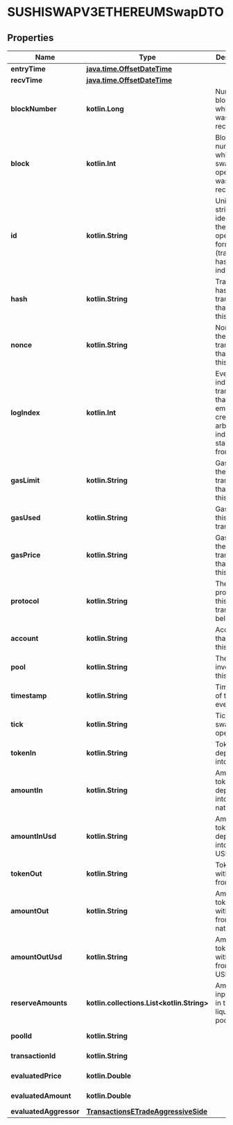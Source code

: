 
# SUSHISWAPV3ETHEREUMSwapDTO

## Properties
Name | Type | Description | Notes
------------ | ------------- | ------------- | -------------
**entryTime** | [**java.time.OffsetDateTime**](java.time.OffsetDateTime.md) |  |  [optional]
**recvTime** | [**java.time.OffsetDateTime**](java.time.OffsetDateTime.md) |  |  [optional]
**blockNumber** | **kotlin.Long** | Number of block in which entity was recorded. |  [optional]
**block** | **kotlin.Int** | Block number in which the swap operation was recorded. |  [optional]
**id** | **kotlin.String** | Unique string identifier of the swap operation, format: (transaction hash)-(log index). |  [optional]
**hash** | **kotlin.String** | Transaction hash of the transaction that emitted this event. |  [optional]
**nonce** | **kotlin.String** | Nonce of the transaction that emitted this event. |  [optional]
**logIndex** | **kotlin.Int** | Event log index. For transactions that don&#39;t emit event, create arbitrary index starting from 0. |  [optional]
**gasLimit** | **kotlin.String** | Gas limit of the transaction that emitted this event. |  [optional]
**gasUsed** | **kotlin.String** | Gas used in this transaction. |  [optional]
**gasPrice** | **kotlin.String** | Gas price of the transaction that emitted this event. |  [optional]
**protocol** | **kotlin.String** | The protocol this transaction belongs to. |  [optional]
**account** | **kotlin.String** | Account that emitted this event. |  [optional]
**pool** | **kotlin.String** | The pool involving this event. |  [optional]
**timestamp** | **kotlin.String** | Timestamp of this event. |  [optional]
**tick** | **kotlin.String** | Tick of the swap operation. |  [optional]
**tokenIn** | **kotlin.String** | Token deposited into pool. |  [optional]
**amountIn** | **kotlin.String** | Amount of token deposited into pool in native units. |  [optional]
**amountInUsd** | **kotlin.String** | Amount of token deposited into pool in USD. |  [optional]
**tokenOut** | **kotlin.String** | Token withdrawn from pool. |  [optional]
**amountOut** | **kotlin.String** | Amount of token withdrawn from pool in native units. |  [optional]
**amountOutUsd** | **kotlin.String** | Amount of token withdrawn from pool in USD. |  [optional]
**reserveAmounts** | **kotlin.collections.List&lt;kotlin.String&gt;** | Amount of input tokens in the liquidity pool. |  [optional]
**poolId** | **kotlin.String** |  |  [optional] [readonly]
**transactionId** | **kotlin.String** |  |  [optional] [readonly]
**evaluatedPrice** | **kotlin.Double** |  |  [optional] [readonly]
**evaluatedAmount** | **kotlin.Double** |  |  [optional] [readonly]
**evaluatedAggressor** | [**TransactionsETradeAggressiveSide**](TransactionsETradeAggressiveSide.md) |  |  [optional]



